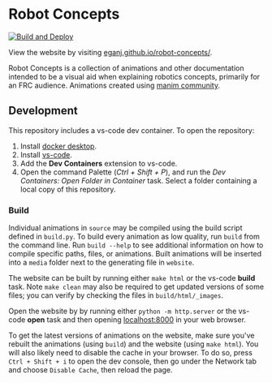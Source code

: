 # Robot Concepts
[![Build and Deploy](https://github.com/EganJ/robot-concepts/actions/workflows/gh-pages-deploy.yml/badge.svg?branch=main)](https://github.com/EganJ/robot-concepts/actions/workflows/gh-pages-deploy.yml)

View the website by visiting [eganj.github.io/robot-concepts/](https://eganj.github.io/robot-concepts/).

Robot Concepts is a collection of animations and other documentation intended to be a visual aid when explaining robotics
concepts, primarily for an FRC audience. Animations created using [manim community](https://www.manim.community/).

## Development
This repository includes a vs-code dev container. To open the repository:
1. Install [docker desktop](https://www.docker.com/products/docker-desktop/).
2. Install [vs-code](https://code.visualstudio.com/download).
3. Add the **Dev Containers** extension to vs-code.
4. Open the command Palette (*Ctrl + Shift + P*), and run the *Dev Containers: Open Folder in Container* task. Select a folder containing a local copy of this repository.

### Build
Individual animations in `source` may be compiled using the build script defined in `build.py`. To build every animation as low quality, run `build` from the command line.
Run `build --help` to see additional information on how to compile specific paths, files, or animations. Built animations will be inserted into a `media` folder next to the generating file in `website`.

The website can be built by running either `make html` or the vs-code **build** task. Note `make clean` may also be required to get updated versions of some files; you can verify by checking the files in `build/html/_images`. 

Open the website by by running either `python -m http.server` or the vs-code **open** task and then opening [localhost:8000](localhost:8000/) in your web browser.

To get the latest versions of animations on the website, make sure you've rebuilt the animations (using `build`) and the website (using `make html`). You will also likely need to disable the cache in your browser. To do so, press `Ctrl + Shift + i` to open the dev console, then go under the Network tab and choose `Disable Cache`, then reload the page.